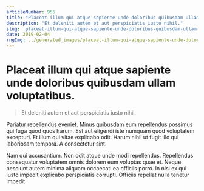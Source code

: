 ```yaml
---
articleNumber: 955
title: "Placeat illum qui atque sapiente unde doloribus quibusdam ullam voluptatibus."
description: "Et deleniti autem et aut perspiciatis iusto nihil."
slug: 'placeat-illum-qui-atque-sapiente-unde-doloribus-quibusdam-ullam-voluptatibus.'
date: 2019-02-04
rngImg: ../generated_images/placeat-illum-qui-atque-sapiente-unde-doloribus-quibusdam-ullam-voluptatibus..jpg
---
```


# Placeat illum qui atque sapiente unde doloribus quibusdam ullam voluptatibus.

> Et deleniti autem et aut perspiciatis iusto nihil.

Pariatur repellendus eveniet. Minus quibusdam eum repellendus possimus qui fuga quod quos harum. Est aut eligendi iste numquam quod voluptatem excepturi. Et illum qui vitae explicabo odit. Harum nihil ut fugit illo qui laboriosam tempora. A consectetur sint.
 Nam qui accusantium. Non odit atque unde modi repellendus. Repellendus consequatur voluptatem omnis dolorem eum voluptas quae et. Neque nesciunt autem minima aliquam occaecati ea officiis porro. In nisi ex qui iusto impedit explicabo perspiciatis corrupti. Officiis repellat nulla tenetur impedit.
